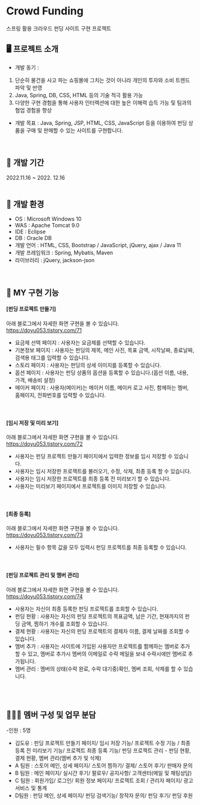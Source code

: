 # Crowd Funding
스프링 활용 크라우드 펀딩 사이트 구현 프로젝트

## 🖥 프로젝트 소개
- 개발 동기 : <br>
1. 단순히 물건을 사고 파는 쇼핑몰에 그치는 것이 아니라 개인의 투자와 소비 트렌드 파악 및 반영
2. Java, Spring, DB, CSS, HTML 등의 기술 적극 활용 가능
3. 다양한 구현 경험을 통해 사용자 인터렉션에 대한 높은 이해력 습득 가능 및 팀과의 협업 경험을 향상 

- 개발 목표 : Java, Spring, JSP, HTML, CSS, JavaScript 등을 이용하여 펀딩 상품을 구매 및 판매할 수 있는 사이트를 구현합니다.

<br>

## 📅 개발 기간
2022.11.16 ~ 2022. 12.16
<br><br>

## 🔧 개발 환경
- OS : Microsoft Windows 10
- WAS : Apache Tomcat 9.0
- IDE : Eclipse
- DB : Oracle DB
- 개발 언어 : HTML, CSS, Bootstrap / JavaScript, jQuery, ajax / Java 11
- 개발 프레임워크 : Spring, Mybatis, Maven
- 라이브러리 : jQuery, jackson-json
<br>

## 📌 MY 구현 기능
#### [펀딩 프로젝트 만들기]
아래 블로그에서 자세한 화면 구현을 볼 수 있습니다.<br>
https://doyu053.tistory.com/71
- 요금제 선택 페이지 : 사용자는 요금제를 선택할 수 있습니다.
- 기본정보 페이지 : 사용자는 펀딩의 제목, 메인 사진, 목표 금액, 시작날짜, 종료날짜, 검색용 태그를 입력할 수 있습니다.
- 스토리 페이지 : 사용자는 펀딩의 상세 이미지를 등록할 수 있습니다.
- 옵션 페이지 : 사용자는 펀딩 상품의 옵션을 등록할 수 있습니다.(옵션 이름, 내용, 가격, 배송비 설정)
- 메이커 페이지 : 사용자(메이커)는 메이커 이름, 메이커 로고 사진, 함께하는 멤버, 홈페이지, 전화번호를 입력할 수 있습니다.<br><br><br>

#### [임시 저장 및 미리 보기]
아래 블로그에서 자세한 화면 구현을 볼 수 있습니다.<br>
https://doyu053.tistory.com/72
- 사용자는 펀딩 프로젝트 만들기 페이지에서 입력한 정보를 임시 저장할 수 있습니다.
- 사용자는 임시 저장한 프로젝트를 불러오기, 수정, 삭제, 최종 등록 할 수 있습니다.
- 사용자는 임시 저장한 프로젝트를 최종 등록 전 미리보기 할 수 있습니다.
- 사용자는 미리보기 페이지에서 프로젝트를 이미지 저장할 수 있습니다.<br><br><br>

#### [최종 등록]
아래 블로그에서 자세한 화면 구현을 볼 수 있습니다.<br>
https://doyu053.tistory.com/73
- 사용자는 필수 항목 값을 모두 입력시 펀딩 프로젝트를 최종 등록할 수 있습니다.<br><br><br>

#### [펀딩 프로젝트 관리 및 멤버 관리]
아래 블로그에서 자세한 화면 구현을 볼 수 있습니다.<br>
https://doyu053.tistory.com/74
- 사용자는 자신이 최종 등록한 펀딩 프로젝트를 조회할 수 있습니다.
- 펀딩 현황 : 사용자는 자신의 펀딩 프로젝트의 목표금액, 남은 기간, 현재까지의 펀딩 금액, 찜하기 개수를 조회할 수 있습니다.
- 결제 현황 : 사용자는 자신의 펀딩 프로젝트의 결제자 이름, 결제 날짜를 조회할 수 있습니다.
- 멤버 추가 : 사용자는 사이트에 가입된 사용자만 프로젝트를 함께하는 멤버로 추가할 수 있고, 멤버로 추가시 멤버의 이메일로 수락 메일을 보내 수락시에만 멤버로 추가됩니다. 
- 멤버 관리 : 멤버의 상태(수락 완료, 수락 대기중)확인, 멤버 조회, 삭제를 할 수 있습니다.

<br><br>

## 💁🏻‍♀️ 멤버 구성 및 업무 분담
-인원 : 5명<br>

- 김도유 :  펀딩 프로젝트 만들기 페이지/ 임시 저장 기능/ 프로젝트 수정 기능 / 최종 등록 전 미리보기 기능/ 프로젝트 최종 등록 기능/ 펀딩 프로젝트 관리 - 펀딩 현황, 결제 현황, 멤버 관리(멤버 추가 및 삭제) 
- A 팀원 : 스토어 메인, 상세 페이지/ 스토어 찜하기/ 결제/ 스토어 후기/ 판매자 문의
- B 팀원 : 메인 페이지/ 실시간 후기/ 팔로우/ 공지사항/ 고객센터(메일 및 채팅상담)
- C 팀원 : 회원가입/ 로그인/ 회원 정보 페이지/ 프로젝트 조회 / 관리자 페이지/ 광고서비스 및 통계
- D팀원 : 펀딩 메인, 상세 페이지/ 펀딩 검색기능/ 창작자 문의/ 펀딩 후기/ 펀딩 후원
